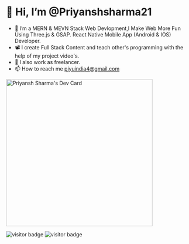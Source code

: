 # 👋 Hi, I’m @Priyanshsharma21
- 👀 I’m a MERN & MEVN Stack Web Devlopment,I Make Web More Fun Using Three.js & GSAP. React Native Mobile App (Android & IOS) Developer.
- 📽️ I create Full Stack Content and teach other's programming with the help of my project video's.
- 💞️ I also work as freelancer.
- 📫 How to reach me piyuindia4@gmail.com

<!---
Priyanshsharma21/Priyanshsharma21 is a ✨ special ✨ repository because its `README.md` (this file) appears on your GitHub profile.
You can click the Preview link to take a look at your changes.
--->

<!-- <a href="https://app.daily.dev/Priyansh_sharma"><img src="https://api.daily.dev/devcards/5d80ba04c15e4460b1ac662e843ad315.png?r=kbp" width="400" alt="Priyansh Sharma's Dev Card"/></a> -->

<a href="https://app.daily.dev/Priyansh_sharma"><img src="https://api.daily.dev/devcards/5d80ba04c15e4460b1ac662e843ad315.png?r=m1t" width="400" alt="Priyansh Sharma's Dev Card"/></a>

![visitor badge](https://visitor-badge.glitch.me/badge?page_id=Priyanshsharma21.visitor-badge)
![visitor badge](https://visitor-badge.glitch.me/badge?page_id=priyansh-sharma-7b9520223.visitor-badge)

